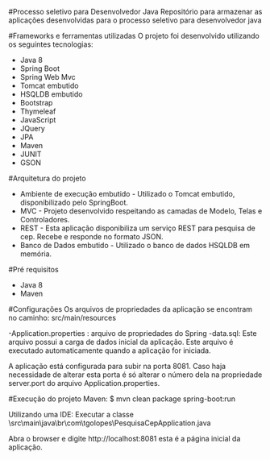 #Processo seletivo para Desenvolvedor Java
Repositório para armazenar as aplicações desenvolvidas para o processo seletivo para desenvolvedor java

#Frameworks e ferramentas utilizadas
O projeto foi desenvolvido utilizando os seguintes tecnologias:
- Java 8
- Spring Boot
- Spring Web Mvc
- Tomcat embutido
- HSQLDB embutido
- Bootstrap
- Thymeleaf
- JavaScript
- JQuery
- JPA
- Maven
- JUNIT
- GSON

#Arquitetura do projeto
- Ambiente de execução embutido - Utilizado o Tomcat embutido, disponibilizado pelo SpringBoot.
- MVC - Projeto desenvolvido respeitando as camadas de  Modelo, Telas e Controladores.
- REST - Esta aplicação disponibiliza um serviço REST para pesquisa de cep. Recebe e responde no formato JSON.
- Banco de Dados embutido - Utilizado o banco de dados HSQLDB em memória.

#Pré requisitos
- Java 8
- Maven
	
#Configurações
Os arquivos de propriedades da aplicação se encontram no caminho: src/main/resources

-Application.properties : arquivo de propriedades do Spring
-data.sql: Este arquivo possui a carga de dados inicial da aplicação. Este arquivo é executado automaticamente quando a aplicação for iniciada.

A aplicação está configurada para subir na porta 8081. Caso haja necessidade de alterar esta porta é só alterar o número dela na propriedade server.port do arquivo Application.properties.

#Execução do projeto
Maven: $ mvn clean package spring-boot:run

Utilizando uma IDE: Executar a classe \src\main\java\br\com\tgolopes\PesquisaCepApplication.java
	
Abra o browser e digite http://localhost:8081 esta é a página inicial da aplicação.



